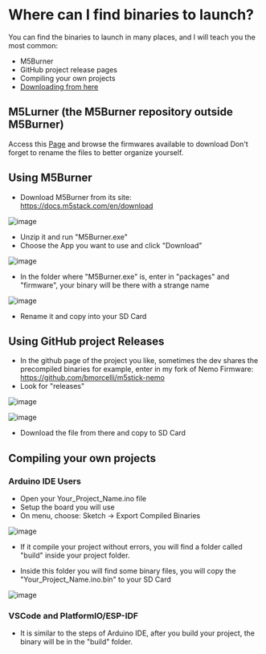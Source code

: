 # Where can I find binaries to launch?

You can find the binaries to launch in many places, and I will teach you the most common: 
* M5Burner
* GitHub project release pages
* Compiling your own projects
* [Downloading from here](https://bmorcelli.github.io/Launcher/m5lurner.html)

## M5Lurner (the M5Burner repository outside M5Burner)
Access this [Page](https://bmorcelli.github.io/Launcher/m5lurner.html) and browse the firmwares available to download
Don't forget to rename the files to better organize yourself.

## Using M5Burner
* Download M5Burner from its site: https://docs.m5stack.com/en/download

![image](https://github.com/bmorcelli/Launcher/assets/104320209/d810c52d-108b-49c5-93be-86fe369ecec1)

* Unzip it and run "M5Burner.exe"
* Choose the App you want to use and click "Download"

![image](https://github.com/bmorcelli/Launcher/assets/104320209/38811259-e6bd-47db-b077-b706a09c230c)

* In the folder where "M5Burner.exe" is, enter in "packages" and "firmware", your binary will be there with a strange name

![image](https://github.com/bmorcelli/Launcher/assets/104320209/0a885f82-a614-4358-8ed5-31b49431bd9b)

* Rename it and copy into your SD Card

## Using GitHub project Releases
* In the github page of the project you like, sometimes the dev shares the precompiled binaries
 for example, enter in my fork of Nemo Firmware: https://github.com/bmorcelli/m5stick-nemo
* Look for "releases"

![image](https://github.com/bmorcelli/Launcher/assets/104320209/a33434e8-d0ea-437e-afde-5f54c26e4a0b)

![image](https://github.com/bmorcelli/Launcher/assets/104320209/bb88b5d0-2330-4f5d-9a9f-3cd131b07078)

* Download the file from there and copy to SD Card

## Compiling your own projects
### Arduino IDE Users

* Open your Your_Project_Name.ino file
* Setup the board you will use
* On menu, choose: Sketch -> Export Compiled Binaries

![image](https://github.com/bmorcelli/Launcher/assets/104320209/94fc37bd-e40e-4c12-ad86-8073c772b525)

* If it compile your project without errors, you will find a folder called "build" inside your project folder.

* Inside this folder you will find some binary files, you will copy the "Your_Project_Name.ino.bin" to your SD Card

![image](https://github.com/bmorcelli/Launcher/assets/104320209/4ff4dae4-c754-4994-8fff-4d6a5fd89072)

### VSCode and PlatformIO/ESP-IDF
* It is similar to the steps of Arduino IDE, after you build your project, the binary will be in the "build" folder.
